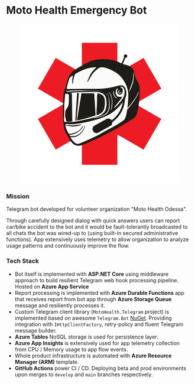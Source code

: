 # Moto Health Emergency Bot

<p align="center">
    <img src="docs/moto-health-bot-logo.png" alt="moto-health-bot-logo" />
</p>

### Mission

Telegram bot developed for volunteer organization "Moto Health Odessa". 

Through carefully designed dialog with quick answers users can report car/bike accident to the bot and it would be fault-tolerantly broadcasted to all chats the bot was wired-up to (using built-in secured administrative functions). App extensively uses telemetry to allow organization to analyze usage patterns and continuously improve the flow.

### Tech Stack

* Bot itself is implemented with **ASP.NET Core** using middleware approach to build resilient Telegram web hook processing pipeline. Hosted on **Azure App Service** 
* Report processing is implemented with **Azure Durable Functions** app that receives report from bot app through **Azure Storage Queue** message and resiliently processes it.
* Custom Telegram client library (`MotoHealth.Telegram` project) is implemented based on awesome `Telegram.Bot` [NuGet](https://www.nuget.org/packages/Telegram.Bot/). Providing integration with `IHttpClientFactory`, retry-policy and fluent Telegram message builder.
* **Azure Tables** NoSQL storage is used for persistence layer.
* **Azure App Insights** is extensively used for app telemetry collection from CPU / Memory usage to app flow events.
* Whole product infrastructure is automated with **Azure Resource Manager (ARM)** template.
* **GitHub Actions** power CI / CD. Deploying beta and prod environments upon merges to `develop` and `main` branches respectively.